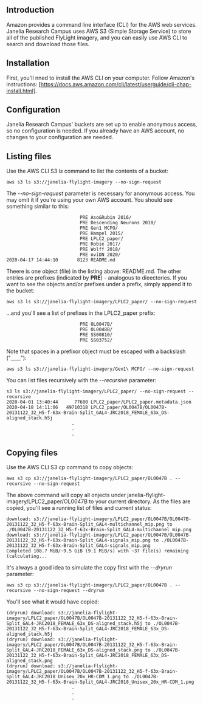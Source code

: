 ## Introduction
Amazon provides a command line interface (CLI) for the AWS web services. Janelia Research Campus uses AWS S3 (Simple Storage Service) to
store all of the published FlyLight imagery, and you can easily use AWS CLI to search and download those files.

## Installation
First, you'll nned to install the AWS CLI on your computer. Follow Amazon's instructions: [https://docs.aws.amazon.com/cli/latest/userguide/cli-chap-install.html].

## Configuration
Janelia Research Campus' buckets are set up to enable anonymous access, so no configuration is needed. If you already have an AWS account,
no changes to your configuration are needed.

## Listing files
Use the AWS CLI S3 *ls* command to list the contents of a bucket:
```
aws s3 ls s3://janelia-flylight-imagery --no-sign-request
```
The *--no-sign-request* parameter is necessary for anonymous access. You may omit it if you're using your own AWS account.
You should see something similar to this:
```
                           PRE Aso&Rubin 2016/
                           PRE Descending Neurons 2018/
                           PRE Gen1 MCFO/
                           PRE Hampel 2015/
                           PRE LPLC2_paper/
                           PRE Robie 2017/
                           PRE Wolff 2018/
                           PRE oviDN 2020/
2020-04-17 14:44:10       8123 README.md
```
Theere is one object (file) in the listing above: README.md. The other entries are prefixes (indicated by __PRE__) - analogous to dieectories. If you want to see the objects and/or prefixes under a prefix, simply append it to the bucket:
```
aws s3 ls s3://janelia-flylight-imagery/LPLC2_paper/ --no-sign-request
```
...and you'll see a list of prefixes in the LPLC2_paper prefix:
```
                           PRE OL0047B/
                           PRE OL0048B/
                           PRE SS00810/
                           PRE SS03752/
```
Note that spaces in a prefixor object must be escaped with a backslash ("__\__"):
```
aws s3 ls s3://janelia-flylight-imagery/Gen1\ MCFO/ --no-sign-request
```
You can list files recursively with the *--recursive* parameter:
```
s3 ls s3://janelia-flylight-imagery/LPLC2_paper/ --no-sign-request --recursive
2020-04-01 13:40:44      77680 LPLC2_paper/LPLC2_paper.metadata.json
2020-04-18 14:11:06   49710318 LPLC2_paper/OL0047B/OL0047B-20131122_32_H5-f-63x-Brain-Split_GAL4-JRC2018_FEMALE_63x_DS-aligned_stack.h5j
                        .
                        .
                        .
```
## Copying files
Use the AWS CLI S3 *cp* command to copy objects:
```
aws s3 cp s3://janelia-flylight-imagery/LPLC2_paper/OL0047B . --recursive --no-sign-request
```
The above command will copy all onjects under janelia-flylight-imagery/LPLC2_paper/OL0047B to your current directory. As the files
are copied, you'll see a running list of files and current status:
```
download: s3://janelia-flylight-imagery/LPLC2_paper/OL0047B/OL0047B-20131122_32_H5-f-63x-Brain-Split_GAL4-multichannel_mip.png to ./OL0047B-20131122_32_H5-f-63x-Brain-Split_GAL4-multichannel_mip.png
download: s3://janelia-flylight-imagery/LPLC2_paper/OL0047B/OL0047B-20131122_32_H5-f-63x-Brain-Split_GAL4-signals_mip.png to ./OL0047B-20131122_32_H5-f-63x-Brain-Split_GAL4-signals_mip.png
Completed 108.7 MiB/~9.5 GiB (9.1 MiB/s) with ~37 file(s) remaining (calculating...
```
It's always a good idea to simulate the copy first with the *--dryrun* parameter:
```
aws s3 cp s3://janelia-flylight-imagery/LPLC2_paper/OL0047B . --recursive --no-sign-request --dryrun
```
You'll see what it would have copied:
```
(dryrun) download: s3://janelia-flylight-imagery/LPLC2_paper/OL0047B/OL0047B-20131122_32_H5-f-63x-Brain-Split_GAL4-JRC2018_FEMALE_63x_DS-aligned_stack.h5j to ./OL0047B-20131122_32_H5-f-63x-Brain-Split_GAL4-JRC2018_FEMALE_63x_DS-aligned_stack.h5j
(dryrun) download: s3://janelia-flylight-imagery/LPLC2_paper/OL0047B/OL0047B-20131122_32_H5-f-63x-Brain-Split_GAL4-JRC2018_FEMALE_63x_DS-aligned_stack.png to ./OL0047B-20131122_32_H5-f-63x-Brain-Split_GAL4-JRC2018_FEMALE_63x_DS-aligned_stack.png
(dryrun) download: s3://janelia-flylight-imagery/LPLC2_paper/OL0047B/OL0047B-20131122_32_H5-f-63x-Brain-Split_GAL4-JRC2018_Unisex_20x_HR-CDM_1.png to ./OL0047B-20131122_32_H5-f-63x-Brain-Split_GAL4-JRC2018_Unisex_20x_HR-CDM_1.png
                        .
                        .
                        .
```

